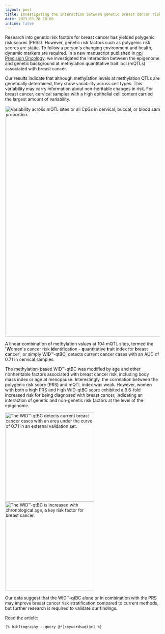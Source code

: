 ```yaml
---
layout: post
title: Investigating the interaction between genetic breast cancer risk and epigenome
date: 2023-09-28 10:00
inline: false
---
```


Research into genetic risk factors for breast cancer has yielded polygenic risk scores (PRSs). However, genetic risk factors such as polygenic risk scores are static. To follow a person's changing environment and health, dynamic markers are required. In a new manuscript published in [npj Precision Oncology](https://doi.org/10.1038/s41698-023-00452-2), we investigated the interaction between the epigenome and genetic background at methylation quantitative trait loci (mQTLs) associated with breast cancer.

Our results indicate that although methylation levels at methylation QTLs are genetically determined, they show variability across cell types. This variability may carry information about non-heritable changes in risk. For breast cancer, cervical samples with a high epithelial cell content carried the largest amount of variability.

<p float="left">

<img src="../../assets/img/qtbc_variability.png" alt="Variability across mQTL sites or all CpGs in cervical, buccal, or blood samples of varying immune cell proportion." width="750" />

</p>

A linear combination of methylation values at 104 mQTL sites, termed the '<b>W</b>omen's cancer risk <b>id</b>entification - <b>q</b>uantitative <b>t</b>rait index for <b>b</b>reast <b>c</b>ancer', or simply WID™-qtBC, detects current cancer cases with an AUC of 0.71 in cervical samples.

The methylation-based WID™-qtBC was modified by age and other nonheritable factors associated with breast cancer risk, including body mass index or age at menopause. Interestingly, the correlation between the polygenic risk score (PRS) and mQTL index was weak. However, women with both a high PRS and high WID-qtBC score exhibited a 9.6-fold increased risk for being diagnosed with breast cancer, indicating an interaction of genetic and non-genetic risk factors at the level of the epigenome.

<p float="center">

<img src="../../assets/img/qtbc_auc.png" alt="The WID™-qtBC detects current breast cancer cases with an area under the curve of 0.71 in an external validation set." width="290" />

<img src="../../assets/img/qtbc_age.png" alt="The WID™-qtBC is increased with chronological age, a key risk factor for breast cancer." width="290" />

</p>

Our data suggest that the WID™-qtBC alone or in combination with the PRS may improve breast cancer risk stratification compared to current methods, but further research is required to validate our findings.

Read the article:

<div class="publications">

	{% bibliography --query @*[keywords=qtbc] %}

</div>
